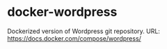 # docker-wordpress
Dockerized version of Wordpress git repository. URL: https://docs.docker.com/compose/wordpress/
